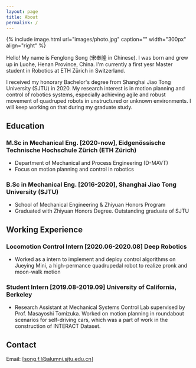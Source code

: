 ```yaml
---
layout: page
title: About
permalink: /
---
```


{% include image.html url="images/photo.jpg" caption="" width="300px" align="right" %}

Hello! My name is Fenglong Song (宋奉隆 in Chinese). I was born and grew up in Luohe, Henan Province, China. I'm currently a first yesr Master student in Robotics at ETH Zürich in Switzerland.

I received my honorary Bachelor's degree from Shanghai Jiao Tong University (SJTU) in 2020. My research interest is in motion planning and control of robotics systems, especially achieving agile and robust movement of quadruped robots in unstructured or unknown environments. I will keep working on that during my graduate study.

## Education

### M.Sc in Mechanical Eng. [2020-now], Eidgenössische Technische Hochschule Zürich (ETH Zürich) 

- Department of Mechanical and Process Engineering (D-MAVT)  
- Focus on motion planning and control in robotics

### B.Sc in Mechanical Eng. [2016-2020], Shanghai Jiao Tong University (SJTU)

- School of Mechanical Engineering & Zhiyuan Honors Program  
- Graduated with Zhiyuan Honors Degree. Outstanding graduate of SJTU

## Working Experience

### Locomotion Control Intern [2020.06-2020.08] Deep Robotics

- Worked as a intern to implement and deploy control algorithms on Jueying Mini, a high-permance quadrupedal robot to realize pronk and moon-walk motion

### Student Intern [2019.08-2019.09] University of California, Berkeley

- Research Assistant at Mechanical Systems Control Lab supervised by Prof. Masayoshi Tomizuka. Worked on motion planning in roundabout scenarios for self-driving cars, which was a part of work in the construction of INTERACT Dataset.

## Contact

Email: [song.f.l@alumni.sjtu.edu.cn]

[Yavin]: https://en.wikipedia.org/wiki/Yavin
[chewy@rebel.com]: mailto:chewy@rebel.com
